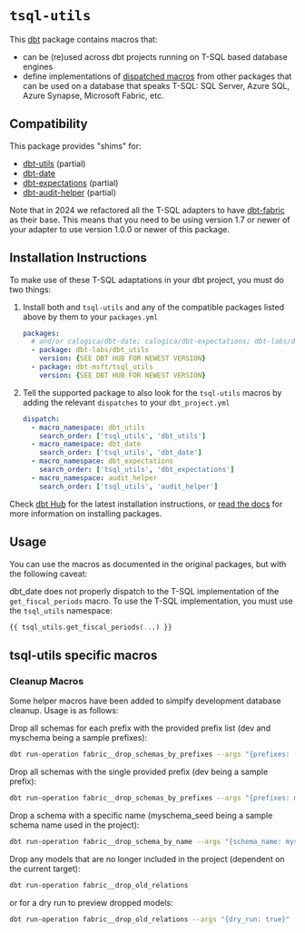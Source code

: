 # `tsql-utils`

This [dbt](https://www.getdbt.com/) package contains macros
that:

- can be (re)used across dbt projects running on T-SQL based database engines
- define implementations of [dispatched macros](https://docs.getdbt.com/reference/dbt-jinja-functions/adapter/#dispatch) from other packages that can be used on a database that speaks T-SQL: SQL Server, Azure SQL, Azure Synapse, Microsoft Fabric, etc.

## Compatibility

This package provides "shims" for:

- [dbt-utils](https://github.com/dbt-labs/dbt-utils) (partial)
- [dbt-date](https://github.com/calogica/dbt-date)
- [dbt-expectations](https://github.com/calogica/dbt-expectations) (partial)
- [dbt-audit-helper](https://github.com/dbt-labs/dbt-audit-helper) (partial)

Note that in 2024 we refactored all the T-SQL adapters to have [dbt-fabric](https://github.com/microsoft/dbt-fabric) as their base.
This means that you need to be using version 1.7 or newer of your adapter to use version 1.0.0 or newer of this package.

## Installation Instructions

To make use of these T-SQL adaptations in your dbt project, you must do two things:

1. Install both and `tsql-utils` and any of the compatible packages listed above by them to your `packages.yml`

    ```yaml
    packages:
      # and/or calogica/dbt-date; calogica/dbt-expectations; dbt-labs/dbt-audit-helper
      - package: dbt-labs/dbt_utils
        version: {SEE DBT HUB FOR NEWEST VERSION}
      - package: dbt-msft/tsql_utils
        version: {SEE DBT HUB FOR NEWEST VERSION}
    ```

2. Tell the supported package to also look for the `tsql-utils` macros by adding the relevant `dispatches` to your `dbt_project.yml`

    ```yaml
    dispatch:
      - macro_namespace: dbt_utils
        search_order: ['tsql_utils', 'dbt_utils']
      - macro_namespace: dbt_date
        search_order: ['tsql_utils', 'dbt_date']
      - macro_namespace: dbt_expectations
        search_order: ['tsql_utils', 'dbt_expectations']
      - macro_namespace: audit_helper
        search_order: ['tsql_utils', 'audit_helper']
    ```

Check [dbt Hub](https://hub.getdbt.com) for the latest installation
instructions, or [read the docs](https://docs.getdbt.com/docs/package-management)
for more information on installing packages.

## Usage

You can use the macros as documented in the original packages, but with the following caveat:

dbt_date does not properly dispatch to the T-SQL implementation of the `get_fiscal_periods` macro. To use the T-SQL implementation, you must use the `tsql_utils` namespace:

```sql
{{ tsql_utils.get_fiscal_periods(...) }}
```

## tsql-utils specific macros

### Cleanup Macros

Some helper macros have been added to simplfy development database cleanup. Usage is as follows:

Drop all schemas for each prefix with the provided prefix list (dev and myschema being a sample prefixes):

```bash
dbt run-operation fabric__drop_schemas_by_prefixes --args "{prefixes: ['dev', 'myschema']}"
```

Drop all schemas with the single provided prefix (dev being a sample prefix):

```bash
dbt run-operation fabric__drop_schemas_by_prefixes --args "{prefixes: myschema}"
```

Drop a schema with a specific name (myschema_seed being a sample schema name used in the project):

```bash
dbt run-operation fabric__drop_schema_by_name --args "{schema_name: myschema_seed}"
```

Drop any models that are no longer included in the project (dependent on the current target):

```bash
dbt run-operation fabric__drop_old_relations
```

or for a dry run to preview dropped models:

```bash
dbt run-operation fabric__drop_old_relations --args "{dry_run: true}"
```
